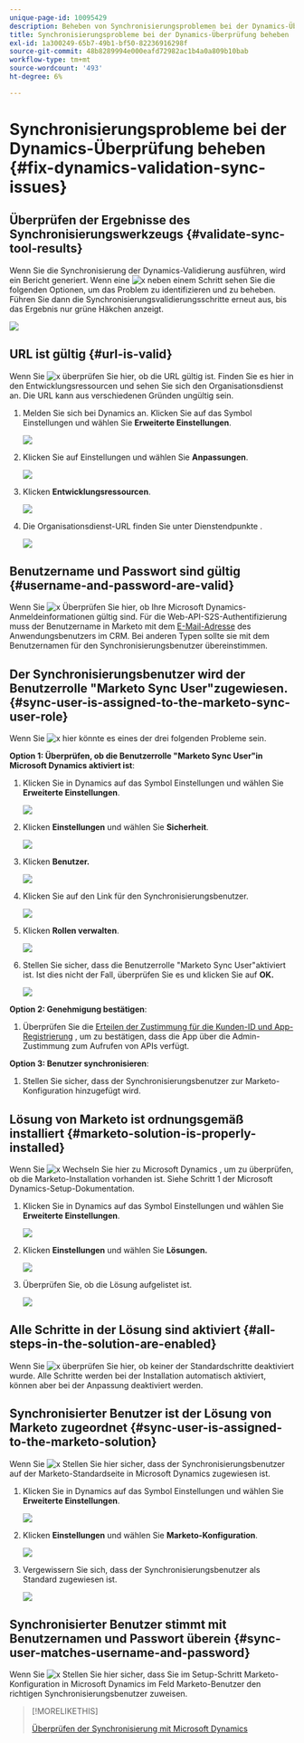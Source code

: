 ```yaml
---
unique-page-id: 10095429
description: Beheben von Synchronisierungsproblemen bei der Dynamics-Überprüfung - Marketo-Dokumente - Produktdokumentation
title: Synchronisierungsprobleme bei der Dynamics-Überprüfung beheben
exl-id: 1a300249-65b7-49b1-bf50-82236916298f
source-git-commit: 48b8289994e000eafd72982ac1b4a0a809b10bab
workflow-type: tm+mt
source-wordcount: '493'
ht-degree: 6%

---
```


# Synchronisierungsprobleme bei der Dynamics-Überprüfung beheben {#fix-dynamics-validation-sync-issues}

## Überprüfen der Ergebnisse des Synchronisierungswerkzeugs {#validate-sync-tool-results}

Wenn Sie die Synchronisierung der Dynamics-Validierung ausführen, wird ein Bericht generiert. Wenn eine ![x](assets/delete.png) neben einem Schritt sehen Sie die folgenden Optionen, um das Problem zu identifizieren und zu beheben. Führen Sie dann die Synchronisierungsvalidierungsschritte erneut aus, bis das Ergebnis nur grüne Häkchen anzeigt.

![](assets/image2015-9-22-15-3a58-3a12.png)

## URL ist gültig {#url-is-valid}

Wenn Sie ![x](assets/delete.png) überprüfen Sie hier, ob die URL gültig ist. Finden Sie es hier in den Entwicklungsressourcen und sehen Sie sich den Organisationsdienst an. Die URL kann aus verschiedenen Gründen ungültig sein.

1. Melden Sie sich bei Dynamics an. Klicken Sie auf das Symbol Einstellungen und wählen Sie **Erweiterte Einstellungen**.

   ![](assets/one.png)

1. Klicken Sie auf Einstellungen und wählen Sie **Anpassungen**.

   ![](assets/two.png)

1. Klicken **Entwicklungsressourcen**.

   ![](assets/three.png)

1. Die Organisationsdienst-URL finden Sie unter Dienstendpunkte .

   ![](assets/four.png)

## Benutzername und Passwort sind gültig {#username-and-password-are-valid}

Wenn Sie ![x](assets/delete.png) Überprüfen Sie hier, ob Ihre Microsoft Dynamics-Anmeldeinformationen gültig sind. Für die Web-API-S2S-Authentifizierung muss der Benutzername in Marketo mit dem [E-Mail-Adresse](https://docs.microsoft.com/en-us/power-platform/admin/manage-application-users#view-or-edit-the-details-of-an-application-user) des Anwendungsbenutzers im CRM. Bei anderen Typen sollte sie mit dem Benutzernamen für den Synchronisierungsbenutzer übereinstimmen.

## Der Synchronisierungsbenutzer wird der Benutzerrolle &quot;Marketo Sync User&quot;zugewiesen. {#sync-user-is-assigned-to-the-marketo-sync-user-role}

Wenn Sie ![x](assets/delete.png) hier könnte es eines der drei folgenden Probleme sein.

**Option 1: Überprüfen, ob die Benutzerrolle &quot;Marketo Sync User&quot;in Microsoft Dynamics aktiviert ist**:

1. Klicken Sie in Dynamics auf das Symbol Einstellungen und wählen Sie **Erweiterte Einstellungen**.

   ![](assets/one.png)

1. Klicken **Einstellungen** und wählen Sie **Sicherheit**.

   ![](assets/six.png)

1. Klicken **Benutzer.**

   ![](assets/image2015-9-24-9-3a47-3a25.png)

1. Klicken Sie auf den Link für den Synchronisierungsbenutzer.

   ![](assets/seven.png)

1. Klicken **Rollen verwalten**.

   ![](assets/eight.png)

1. Stellen Sie sicher, dass die Benutzerrolle &quot;Marketo Sync User&quot;aktiviert ist. Ist dies nicht der Fall, überprüfen Sie es und klicken Sie auf **OK.**

   ![](assets/image2015-9-24-9-3a59-3a21.png)

**Option 2: Genehmigung bestätigen**:

1. Überprüfen Sie die [Erteilen der Zustimmung für die Kunden-ID und App-Registrierung](/help/marketo/product-docs/crm-sync/microsoft-dynamics-sync/sync-setup/grant-consent-for-client-id-and-app-registration.md) , um zu bestätigen, dass die App über die Admin-Zustimmung zum Aufrufen von APIs verfügt.

**Option 3: Benutzer synchronisieren**:

1. Stellen Sie sicher, dass der Synchronisierungsbenutzer zur Marketo-Konfiguration hinzugefügt wird.

## Lösung von Marketo ist ordnungsgemäß installiert {#marketo-solution-is-properly-installed}

Wenn Sie ![x](assets/delete.png) Wechseln Sie hier zu Microsoft Dynamics , um zu überprüfen, ob die Marketo-Installation vorhanden ist. Siehe Schritt 1 der Microsoft Dynamics-Setup-Dokumentation.

1. Klicken Sie in Dynamics auf das Symbol Einstellungen und wählen Sie **Erweiterte Einstellungen**.

   ![](assets/one.png)

1. Klicken **Einstellungen** und wählen Sie **Lösungen.**

   ![](assets/eleven.png)

1. Überprüfen Sie, ob die Lösung aufgelistet ist.

   ![](assets/twelve.png)

## Alle Schritte in der Lösung sind aktiviert {#all-steps-in-the-solution-are-enabled}

Wenn Sie ![x](assets/delete.png) überprüfen Sie hier, ob keiner der Standardschritte deaktiviert wurde. Alle Schritte werden bei der Installation automatisch aktiviert, können aber bei der Anpassung deaktiviert werden.

## Synchronisierter Benutzer ist der Lösung von Marketo zugeordnet {#sync-user-is-assigned-to-the-marketo-solution}

Wenn Sie ![x](assets/delete.png) Stellen Sie hier sicher, dass der Synchronisierungsbenutzer auf der Marketo-Standardseite in Microsoft Dynamics zugewiesen ist.

1. Klicken Sie in Dynamics auf das Symbol Einstellungen und wählen Sie **Erweiterte Einstellungen**.

   ![](assets/one.png)

1. Klicken **Einstellungen** und wählen Sie **Marketo-Konfiguration**.

   ![](assets/thirteen.png)

1. Vergewissern Sie sich, dass der Synchronisierungsbenutzer als Standard zugewiesen ist.

   ![](assets/fourteen.png)

## Synchronisierter Benutzer stimmt mit Benutzernamen und Passwort überein {#sync-user-matches-username-and-password}

Wenn Sie ![x](assets/delete.png) Stellen Sie hier sicher, dass Sie im Setup-Schritt Marketo-Konfiguration in Microsoft Dynamics im Feld Marketo-Benutzer den richtigen Synchronisierungsbenutzer zuweisen.

>[!MORELIKETHIS]
>
>[Überprüfen der Synchronisierung mit Microsoft Dynamics](/help/marketo/product-docs/crm-sync/microsoft-dynamics-sync/sync-setup/validate-microsoft-dynamics-sync.md)

